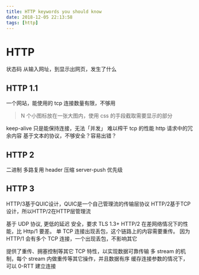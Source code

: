 ```yaml
---
title: HTTP keywords you should know
date: 2018-12-05 22:13:58
tags: [http]
---
```

# HTTP
状态码
从输入网址，到显示出网页，发生了什么

## HTTP 1.1
一个网站，能使用的 tcp 连接数量有限，不够用
 > N 个小图标放在一张大图内，使用 css 的手段截取需要显示的部分
 
keep-alive 只是能保持连接，无法「并发」
难以榨干 tcp 的性能
http 请求中的冗余内容
基于文本的协议，不够安全？容易出错？

## HTTP 2
二进制
多路复用
header 压缩
server-push
优先级

## HTTP 3
HTTP/3基于QUIC设计，QUIC是一个自己管理流的传输层协议
HTTP/2基于TCP设计，所以HTTP/2在HTTP层管理流

基于 UDP 协议, 更低的延迟
安全，要求 TLS 1.3+
HTTP/2 在差网络情况下的性能，比 Http/1 要差。
    单 TCP 连接出现丢包，这个链路上的内容需要重传。
    因为 HTTP/1 会有多个 TCP 连接，一个出现丢包，不影响其它
    
提供了重传、拥塞控制等其它 TCP 特性，以实现数据可靠传输
多 stream 的机制，每个 stream 内做重传等其它操作，并且数据有序
缓存连接参数的情况下，可以 0-RTT 建立连接
    
